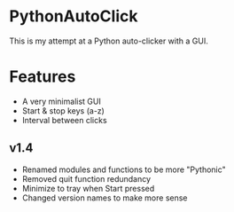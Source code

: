 # PythonAutoClick

This is my attempt at a Python auto-clicker with a GUI.

# Features
* A very minimalist GUI
* Start & stop keys (a-z)
* Interval between clicks

## v1.4
* Renamed modules and functions to be more "Pythonic"
* Removed quit function redundancy
* Minimize to tray when Start pressed
* Changed version names to make more sense
